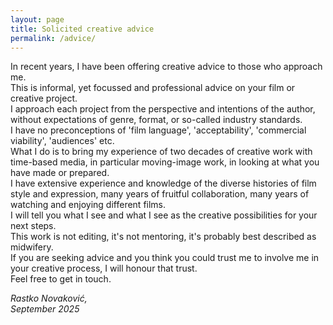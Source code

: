 ```yaml
---
layout: page
title: Solicited creative advice
permalink: /advice/
---
```


In recent years, I have been offering creative advice to those who approach me.  
This is informal, yet focussed and professional advice on your film or creative project.  
I approach each project from the perspective and intentions of the author, without expectations of genre, format, or so-called industry standards.  
I have no preconceptions of 'film language', 'acceptability', 'commercial viability', 'audiences' etc.  
What I do is to bring my experience of two decades of creative work with time-based media, in particular moving-image work, in looking at what you have made or prepared.   
I have extensive experience and knowledge of the diverse histories of film style and expression, many years of fruitful collaboration, many years of watching and enjoying different films.  
I will tell you what I see and what I see as the creative possibilities for your next steps.  
This work is not editing, it's not mentoring, it's probably best described as midwifery.  
If you are seeking advice and you think you could trust me to involve me in your creative process, I will honour that trust.  
Feel free to get in touch.  
  
_Rastko Novaković,   
September 2025_  
